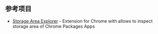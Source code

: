 ## 参考项目
- [Storage Area Explorer](https://github.com/jusio/storage-area-explorer) - Extension for Chrome with allows to inspect storage area of Chrome Packages Apps 